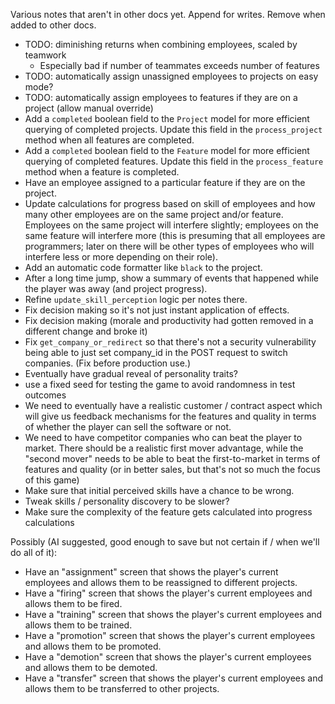 Various notes that aren't in other docs yet. Append for writes. Remove when added to other docs.

- TODO: diminishing returns when combining employees, scaled by teamwork
  - Especially bad if number of teammates exceeds number of features
- TODO: automatically assign unassigned employees to projects on easy mode?
- TODO: automatically assign employees to features if they are on a project (allow manual override)
- Add a `completed` boolean field to the `Project` model for more efficient querying of completed projects. Update this field in the `process_project` method when all features are completed.
- Add a `completed` boolean field to the `Feature` model for more efficient querying of completed features. Update this field in the `process_feature` method when a feature is completed.
- Have an employee assigned to a particular feature if they are on the project.
- Update calculations for progress based on skill of employees and how many other employees are on the
same project and/or feature. Employees on the same project will interfere slightly; employees on the same feature will interfere more (this is presuming that all employees are programmers; later on there will be other types of employees who will interfere less or more depending on their role).
- Add an automatic code formatter like `black` to the project.
- After a long time jump, show a summary of events that happened while the player was away (and project progress).
- Refine `update_skill_perception` logic per notes there.
- Fix decision making so it's not just instant application of effects.
- Fix decision making (morale and productivity had gotten removed in a different change and broke it)
- Fix `get_company_or_redirect` so that there's not a security vulnerability being able to just set company_id in the POST request to switch companies. (Fix before production use.)
- Eventually have gradual reveal of personality traits?
- use a fixed seed for testing the game to avoid randomness in test outcomes
- We need to eventually have a realistic customer / contract aspect which will give us feedback mechanisms for the features and quality in terms of whether the player can sell the software or not.
- We need to have competitor companies who can beat the player to market. There should be a realistic first mover advantage, while the "second mover" needs to be able to beat the first-to-market in terms of features and quality (or in better sales, but that's not so much the focus of this game)
- Make sure that initial perceived skills have a chance to be wrong.
- Tweak skills / personality discovery to be slower?
- Make sure the complexity of the feature gets calculated into progress calculations

Possibly (AI suggested, good enough to save but not certain if / when we'll do all of it):
- Have an "assignment" screen that shows the player's current employees and allows them to be reassigned to different projects.
- Have a "firing" screen that shows the player's current employees and allows them to be fired.
- Have a "training" screen that shows the player's current employees and allows them to be trained.
- Have a "promotion" screen that shows the player's current employees and allows them to be promoted.
- Have a "demotion" screen that shows the player's current employees and allows them to be demoted.
- Have a "transfer" screen that shows the player's current employees and allows them to be transferred to other projects.
